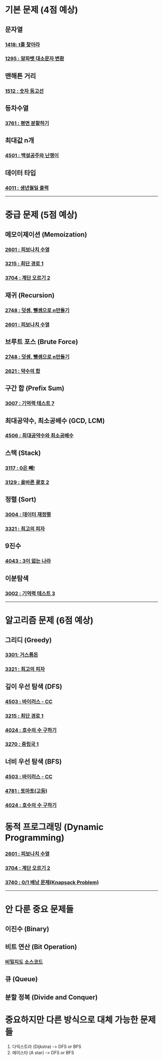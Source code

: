# 기본 문제 (4점 예상)
## 문자열
### [1418: t를 찾아라](code/20250107_1418.c)
### [1295 : 알파벳 대소문자 변환](code/20250111_1295.c)

## 맨해튼 거리
### [1512 : 숫자 등고선](code/20250110_1512.c)

## 등차수열
### [3761 : 평면 분할하기](code/20250106_3761.c)

## 최대값 n개
### [4501 : 백설공주와 난쟁이](code/20250112_4501.c)

## 데이터 타입
### [4011 : 생년월일 출력](code/20250112_4011.c)

---

# 중급 문제 (5점 예상)
## 메모이제이션 (Memoization)
### [2601 : 피보나치 수열](code/20250109_2601.c)
### [3215 : 최단 경로 1](code/20250110_3215.c)
### [3704 : 계단 오르기 2](code/20250113_3704.c)

## 재귀 (Recursion)
### [2748 : 덧셈, 뺄셈으로 n만들기](code/20250107_2748.c)
### [2601 : 피보나치 수열](code/20250109_2601.c)

## 브루트 포스 (Brute Force)
### [2748 : 덧셈, 뺄셈으로 n만들기](code/20250107_2748.c)
### [2621 : 약수의 합](code/20250112_2621.c)

## 구간 합 (Prefix Sum)
### [3007 : 기억력 테스트 7](code/20250108_3007.c)

## 최대공약수, 최소공배수 (GCD, LCM)
### [4506 : 최대공약수와 최소공배수](code/20250112_4506.c)

## 스택 (Stack)
### [3117 : 0은 빼!](code/20250112_3117.c)
### [3129 : 올바른 괄호 2](code/20250113_3129.c)

## 정렬 (Sort)
### [3004 : 데이터 재정렬](code/20250112_3004.c)
### [3321 : 최고의 피자](code/20250113_3321.c)

## 9진수
### [4043 : 3이 없는 나라](code/20250113_4043.c)

## 이분탐색
### [3002 : 기억력 테스트 3](code/20250113_3002.c)

---

# 알고리즘 문제 (6점 예상)
## 그리디 (Greedy)
### [3301: 거스름돈](code/20250108_3301.c)
### [3321 : 최고의 피자](code/20250113_3321.c)

## 깊이 우선 탐색 (DFS)
### [4503 : 바이러스 - CC](code/20250109_4503.c)
### [3215 : 최단 경로 1](code/20250110_3215.c)
### [4024 : 호수의 수 구하기](code/20250111_4024.c)
### [3270 : 중립국 1](code/20250113_3270.c)

## 너비 우선 탐색 (BFS)
### [4503 : 바이러스 - CC](code/20250109_4503.c)
### [4781 : 토마토(고등)](code/20250111_4781.c)
### [4024 : 호수의 수 구하기](code/20250111_4024.c)

# 동적 프로그래밍 (Dynamic Programming)
### [2601 : 피보나치 수열](code/20250109_2601.c)
### [3704 : 계단 오르기 2](code/20250113_3704.c)
### [3740 : 0/1 배낭 문제(Knapsack Problem)](code/knapsack.c)

---

# 안 다룬 중요 문제들
## 이진수 (Binary)
## 비트 연산 (Bit Operation)
### [비밀지도](https://school.programmers.co.kr/learn/courses/30/lessons/17681?language=cpp) [소스코드](code/bit_operation.c)

## 큐 (Queue)
## 분할 정복 (Divide and Conquer)

# 중요하지만 다른 방식으로 대체 가능한 문제들
1. 다익스트라 (Dijkstra) -> DFS or BFS
2. 에이스타 (A star) -> DFS or BFS

